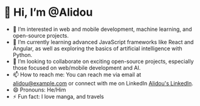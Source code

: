 # 👋 Hi, I’m @Alidou

- 👀 I’m interested in web and mobile development, machine learning, and open-source projects.
- 🌱 I’m currently learning advanced JavaScript frameworks like React and Angular, as well as exploring the basics of artificial intelligence with Python.
- 💞️ I’m looking to collaborate on exciting open-source projects, especially those focused on web/mobile development and AI.
- 📫 How to reach me: You can reach me via email at alidou@example.com or connect with me on LinkedIn [Alidou's LinkedIn](https://www.linkedin.com/in/alidou/).
- 😄 Pronouns: He/Him
- ⚡ Fun fact: I love manga, and travels

<!---
A2blackMZ/A2blackMZ is a ✨ special ✨ repository because its `README.md` (this file) appears on your GitHub profile.
You can click the Preview link to take a look at your changes.
--->
